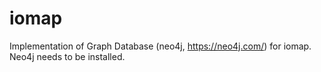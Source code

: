 # iomap
Implementation of Graph Database (neo4j, https://neo4j.com/) for iomap. Neo4j needs to be installed.
